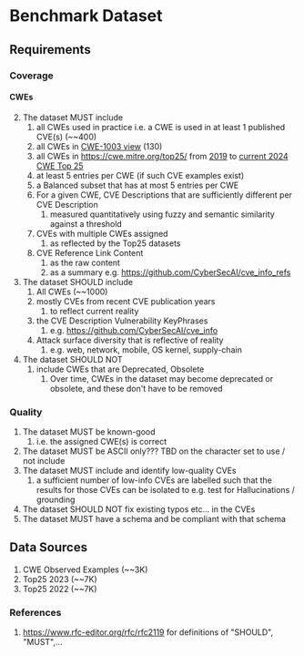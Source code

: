 # Benchmark Dataset

## Requirements


### Coverage
#### CWEs

2. The dataset MUST include 
   1. all CWEs used in practice i.e. a CWE is used in at least 1 published CVE(s) (~~400)
   2. all CWEs in [CWE-1003 view](https://cwe.mitre.org/data/definitions/1003.html) (130)
   3. all CWEs in https://cwe.mitre.org/top25/ from [2019](https://cwe.mitre.org/top25/archive/) to [current 2024 CWE Top 25](https://cwe.mitre.org/top25/index.html) 
   4. at least 5 entries per CWE (if such CVE examples exist)
   5. a Balanced subset that has at most 5 entries per CWE
   6. For a given CWE, CVE Descriptions that are sufficiently different per CVE Description 
      1. measured quantitatively using fuzzy and semantic similarity against a threshold
   7. CVEs with multiple CWEs assigned
      1. as reflected by the Top25 datasets
   1. CVE Reference Link Content 
      1. as the raw content 
      2. as a summary e.g. https://github.com/CyberSecAI/cve_info_refs
3. The dataset SHOULD include 
   1. All CWEs (~~1000)
   2. mostly CVEs from recent CVE publication years
       1.  to reflect current reality
   1.  the CVE Description Vulnerability KeyPhrases
       1.  e.g. https://github.com/CyberSecAI/cve_info
   2.  Attack surface diversity that is reflective of reality
       1.  e.g. web, network, mobile, OS kernel, supply-chain
4.  The dataset SHOULD NOT 
    1.  include CWEs that are Deprecated, Obsolete
        1. Over time, CWEs in the dataset may become deprecated or obsolete, and these don't have to be removed


### Quality

1. The dataset MUST be known-good 
   1. i.e. the assigned CWE(s) is correct
2. The dataset MUST be ASCII only??? TBD on the character set to use / not include
3. The dataset MUST include and identify low-quality CVEs 
   1. a sufficient number of low-info CVEs are labelled such that the results for those CVEs can be isolated to e.g. test for Hallucinations / grounding
4. The dataset SHOULD NOT fix existing typos etc... in the CVEs
5. The dataset MUST have a schema and be compliant with that schema


## Data Sources

1. CWE Observed Examples (~~3K)
2. Top25 2023 (~~7K)
3. Top25 2022 (~~7K)

### References
1. https://www.rfc-editor.org/rfc/rfc2119 for definitions of "SHOULD", "MUST",...